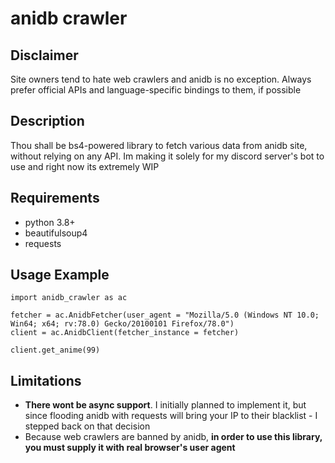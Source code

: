 # anidb crawler

## Disclaimer

Site owners tend to hate web crawlers and anidb is no exception. Always prefer
official APIs and language-specific bindings to them, if possible

## Description

Thou shall be bs4-powered library to fetch various data from anidb site, without
relying on any API. Im making it solely for my discord server's bot to use and
right now its extremely WIP

## Requirements
- python 3.8+
- beautifulsoup4
- requests

## Usage Example

```python3
import anidb_crawler as ac

fetcher = ac.AnidbFetcher(user_agent = "Mozilla/5.0 (Windows NT 10.0; Win64; x64; rv:78.0) Gecko/20100101 Firefox/78.0")
client = ac.AnidbClient(fetcher_instance = fetcher)

client.get_anime(99)
```

## Limitations
- **There wont be async support**. I initially planned to implement it, but since
flooding anidb with requests will bring your IP to their blacklist - I stepped
back on that decision
- Because web crawlers are banned by anidb, **in order to use this library, you
must supply it with real browser's user agent**
